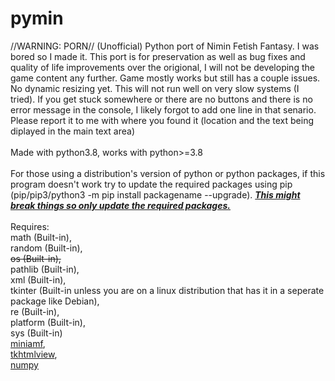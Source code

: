 # pymin
//WARNING: PORN// (Unofficial) Python port of Nimin Fetish Fantasy. I was bored so I made it. This port is for preservation as well as bug fixes and quality of life improvements over the origional, I will not be developing the game content any further. Game mostly works but still has a couple issues. No dynamic resizing yet. This will not run well on very slow systems (I tried). If you get stuck somewhere or there are no buttons and there is no error message in the console, I likely forgot to add one line in that senario. Please report it to me with where you found it (location and the text being diplayed in the main text area)<br><br>Made with python3.8, works with python>=3.8<br><br>For those using a distribution's version of python or python packages, if this program doesn't work try to update the required packages using pip (pip/pip3/python3 -m pip install packagename --upgrade). <b><u><i>This might break things so only update the required packages.</i></u></b><br><br>Requires:<br>math (Built-in),<br>random (Built-in),<s><br>os (Built-in),</s><br>pathlib (Built-in),<br>xml (Built-in),<br>tkinter (Built-in unless you are on a linux distribution that has it in a seperate package like Debian),<br>re (Built-in),<br>platform (Built-in),<br>sys (Built-in)<br>[miniamf](https://pypi.org/project/Mini-AMF/),<br>[tkhtmlview](https://pypi.org/project/tkhtmlview/),<br>[numpy](https://numpy.org/)
